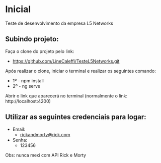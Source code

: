 # Inicial

Teste de desenvolvimento da empresa L5 Networks

## Subindo projeto:
Faça o clone do projeto pelo link: 

* https://github.com/LineCaleffi/TesteL5Networks.git

Após realizar o clone, iniciar o terminal e realizar os seguintes comando:

- 1º - npm install
- 2º - ng serve

Abrir o link que aparecerá no terminal (normalmente o link: http://localhost:4200)

## Utilizar as seguintes credenciais para logar:
* Email: 
    * rickandmorty@rick.com
* Senha: 
    * 123456



Obs: nunca mexi com API Rick e Morty